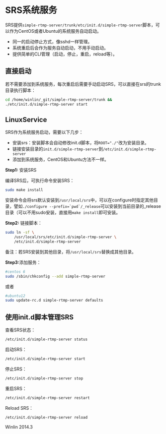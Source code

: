 # SRS系统服务

SRS提供`simple-rtmp-server/trunk/etc/init.d/simple-rtmp-server`脚本，可以作为CentOS或者Ubuntu的系统服务自动启动。
* 同一的启动停止方式，像sshd一样管理。
* 系统重启后会作为服务自动启动，不用手动启动。
* 提供简单的CLI管理（启动，停止，重启，reload等）。

## 直接启动

若不需要添加到系统服务，每次重启后需要手动启动SRS，可以直接在srs的trunk目录执行脚本：

```bash
cd /home/winlin/_git/simple-rtmp-server/trunk &&
./etc/init.d/simple-rtmp-server start
```

## LinuxService

SRS作为系统服务启动，需要以下几步：
* 安装srs：安装脚本会自动修改init.d脚本，将`ROOT="./"`改为安装目录。
* 链接安装目录的`init.d/simple-rtmp-server`到`/etc/init.d/simple-rtmp-server`
* 添加到系统服务，CentOS和Ubuntu方法不一样。

<strong>Step1:</strong> 安装SRS

编译SRS后，可执行命令安装SRS：

```bash
sudo make install
```

安装命令会将srs默认安装到`/usr/local/srs`中，可以在configure时指定其他目录，譬如```./configure --prefix=`pwd`/_release```可以安装到当前目录的_release目录（可以不用sudo安装，直接用`make install`即可安装。

<strong>Step2:</strong> 链接脚本：

```bash
sudo ln -sf \
    /usr/local/srs/etc/init.d/simple-rtmp-server \
    /etc/init.d/simple-rtmp-server
```

备注：若SRS安装到其他目录，将`/usr/local/srs`替换成其他目录。

<strong>Step3:</strong>添加服务：

```bash
#centos 6
sudo /sbin/chkconfig --add simple-rtmp-server
```

或者

```bash
#ubuntu12
sudo update-rc.d simple-rtmp-server defaults
```

## 使用init.d脚本管理SRS

查看SRS状态：

```bash
/etc/init.d/simple-rtmp-server status
```

启动SRS：

```bash
/etc/init.d/simple-rtmp-server start
```

停止SRS：

```bash
/etc/init.d/simple-rtmp-server stop
```

重启SRS：

```bash
/etc/init.d/simple-rtmp-server restart
```

Reload SRS：

```bash
/etc/init.d/simple-rtmp-server reload
```

Winlin 2014.3